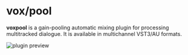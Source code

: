 # vox/pool

**voxpool** is a gain-pooling automatic mixing plugin for processing multitracked dialogue. It is available in multichannel VST3/AU formats.

![plugin preview](https://github.com/hingobway/voxpool/assets/5694544/d393be8e-32f9-4abf-a283-e0d9f3c46e68)

